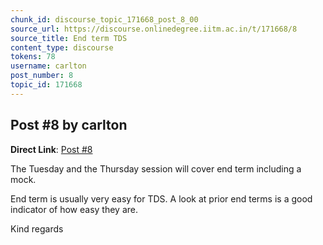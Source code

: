 ```yaml
---
chunk_id: discourse_topic_171668_post_8_00
source_url: https://discourse.onlinedegree.iitm.ac.in/t/171668/8
source_title: End term TDS
content_type: discourse
tokens: 78
username: carlton
post_number: 8
topic_id: 171668
---
```


## Post #8 by carlton

**Direct Link**: [Post #8](https://discourse.onlinedegree.iitm.ac.in/t/171668/8)

The Tuesday and the Thursday session will cover end term including a mock.

End term is usually very easy for TDS. A look at prior end terms is a good indicator of how easy they are.

Kind regards
